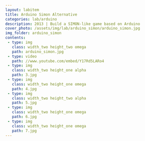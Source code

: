 ```yaml
---
layout: labitem
title: Arduino Simon Alternative 
categories: lab/arduino
description: 2013 | Build a SIMON-like game based on Arduino 
cover_photo: /assets/img/lab/arduino_simon/arduino_simon.jpg
img_folder: arduino_simon
contents:
 - type: img
   class: width_two height_two omega
   path: arduino_simon.jpg
 - type: video
   path: //www.youtube.com/embed/Y17Rd5LARo4
 - type: img
   class: width_two height_one alpha
   path: 3.jpg
 - type: img
   class: width_two height_one omega
   path: 4.jpg
 - type: img
   class: width_two height_two alpha
   path: 5.jpg
 - type: img
   class: width_two height_one omega
   path: 6.jpg
 - type: img
   class: width_two height_one omega
   path: 7.jpg
---
```

